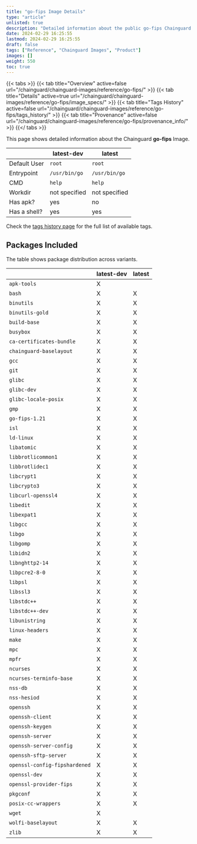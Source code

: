 ```yaml
---
title: "go-fips Image Details"
type: "article"
unlisted: true
description: "Detailed information about the public go-fips Chainguard Image."
date: 2024-02-29 16:25:55
lastmod: 2024-02-29 16:25:55
draft: false
tags: ["Reference", "Chainguard Images", "Product"]
images: []
weight: 550
toc: true
---
```


{{< tabs >}}
{{< tab title="Overview" active=false url="/chainguard/chainguard-images/reference/go-fips/" >}}
{{< tab title="Details" active=true url="/chainguard/chainguard-images/reference/go-fips/image_specs/" >}}
{{< tab title="Tags History" active=false url="/chainguard/chainguard-images/reference/go-fips/tags_history/" >}}
{{< tab title="Provenance" active=false url="/chainguard/chainguard-images/reference/go-fips/provenance_info/" >}}
{{</ tabs >}}

This page shows detailed information about the Chainguard **go-fips** Image.

|              | latest-dev    | latest        |
|--------------|---------------|---------------|
| Default User | `root`        | `root`        |
| Entrypoint   | `/usr/bin/go` | `/usr/bin/go` |
| CMD          | `help`        | `help`        |
| Workdir      | not specified | not specified |
| Has apk?     | yes           | no            |
| Has a shell? | yes           | yes           |

Check the [tags history page](/chainguard/chainguard-images/reference/go-fips/tags_history/) for the full list of available tags.

## Packages Included
The table shows package distribution across variants.

|                               | latest-dev | latest |
|-------------------------------|------------|--------|
| `apk-tools`                   | X          |        |
| `bash`                        | X          | X      |
| `binutils`                    | X          | X      |
| `binutils-gold`               | X          | X      |
| `build-base`                  | X          | X      |
| `busybox`                     | X          | X      |
| `ca-certificates-bundle`      | X          | X      |
| `chainguard-baselayout`       | X          | X      |
| `gcc`                         | X          | X      |
| `git`                         | X          | X      |
| `glibc`                       | X          | X      |
| `glibc-dev`                   | X          | X      |
| `glibc-locale-posix`          | X          | X      |
| `gmp`                         | X          | X      |
| `go-fips-1.21`                | X          | X      |
| `isl`                         | X          | X      |
| `ld-linux`                    | X          | X      |
| `libatomic`                   | X          | X      |
| `libbrotlicommon1`            | X          | X      |
| `libbrotlidec1`               | X          | X      |
| `libcrypt1`                   | X          | X      |
| `libcrypto3`                  | X          | X      |
| `libcurl-openssl4`            | X          | X      |
| `libedit`                     | X          | X      |
| `libexpat1`                   | X          | X      |
| `libgcc`                      | X          | X      |
| `libgo`                       | X          | X      |
| `libgomp`                     | X          | X      |
| `libidn2`                     | X          | X      |
| `libnghttp2-14`               | X          | X      |
| `libpcre2-8-0`                | X          | X      |
| `libpsl`                      | X          | X      |
| `libssl3`                     | X          | X      |
| `libstdc++`                   | X          | X      |
| `libstdc++-dev`               | X          | X      |
| `libunistring`                | X          | X      |
| `linux-headers`               | X          | X      |
| `make`                        | X          | X      |
| `mpc`                         | X          | X      |
| `mpfr`                        | X          | X      |
| `ncurses`                     | X          | X      |
| `ncurses-terminfo-base`       | X          | X      |
| `nss-db`                      | X          | X      |
| `nss-hesiod`                  | X          | X      |
| `openssh`                     | X          | X      |
| `openssh-client`              | X          | X      |
| `openssh-keygen`              | X          | X      |
| `openssh-server`              | X          | X      |
| `openssh-server-config`       | X          | X      |
| `openssh-sftp-server`         | X          | X      |
| `openssl-config-fipshardened` | X          | X      |
| `openssl-dev`                 | X          | X      |
| `openssl-provider-fips`       | X          | X      |
| `pkgconf`                     | X          | X      |
| `posix-cc-wrappers`           | X          | X      |
| `wget`                        | X          |        |
| `wolfi-baselayout`            | X          | X      |
| `zlib`                        | X          | X      |

